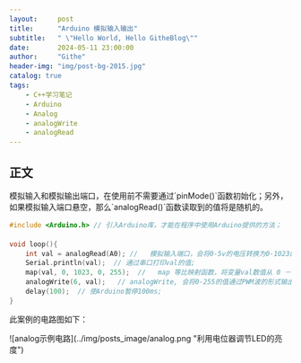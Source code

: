 ```yaml
---
layout:     post
title:      "Arduino 模拟输入输出"
subtitle:   " \"Hello World, Hello GitheBlog\""
date:       2024-05-11 23:00:00
author:     "Githe"
header-img: "img/post-bg-2015.jpg"
catalog: true
tags: 
    - C++学习笔记
    - Arduino
    - Analog
    - analogWrite
    - analogRead
---
```




## 正文

<p>
    模拟输入和模拟输出端口，在使用前不需要通过`pinMode()`函数初始化；另外，如果模拟输入端口悬空，那么`analogRead()`函数读取到的值将是随机的。
</p>

```c++
#include <Arduino.h> // 引入Arduino库，才能在程序中使用Arduino提供的方法；

void loop(){
    int val = analogRead(A0); //   模拟输入端口，会将0-5v的电压转换为0-1023的数值;
    Serial.println(val);  // 通过串口打印val的值;
    map(val, 0, 1023, 0, 255);  //   map 等比映射函数，将变量val数值从 0 － 1023 区间等比映射到 0 － 255区间;
    analogWrite(6, val);   // analogWrite, 会将0-255的值通过PWM波的形式输出;
    delay(100);  // 使Arduino暂停100ms;
}
```
<p>
此案例的电路图如下：
</p>
![analog示例电路](../img/posts_image/analog.png "利用电位器调节LED的亮度")
